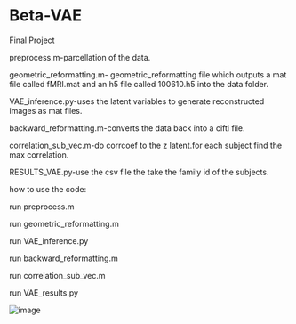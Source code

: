 # Beta-VAE
Final Project

preprocess.m-parcellation of the data.

geometric_reformatting.m- geometric_reformatting file which outputs a mat file called fMRI.mat and an h5 file called 100610.h5 into the data folder.

VAE_inference.py-uses the latent variables to generate reconstructed images as mat files. 

backward_reformatting.m-converts the data back into a cifti file.

correlation_sub_vec.m-do corrcoef to the z latent.for each subject find the max correlation.

RESULTS_VAE.py-use the csv file the take the family id of the subjects.

how to use the code:

run preprocess.m

run geometric_reformatting.m

run VAE_inference.py

run backward_reformatting.m

run correlation_sub_vec.m

run VAE_results.py

![image](https://user-images.githubusercontent.com/96918517/170554885-da1e5259-c653-43c7-aee4-9f0f16fe8e8b.png)

